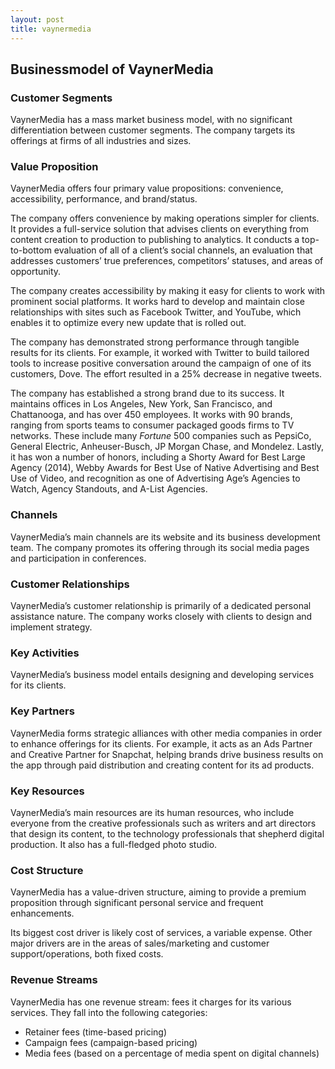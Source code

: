 ```yaml
---
layout: post
title: vaynermedia
---
```


Businessmodel of VaynerMedia
-----------------------------

### Customer Segments

VaynerMedia has a mass market business model, with no significant differentiation between customer segments. The company targets its offerings at firms of all industries and sizes.

### Value Proposition

VaynerMedia offers four primary value propositions: convenience, accessibility, performance, and brand/status.

The company offers convenience by making operations simpler for clients. It provides a full-service solution that advises clients on everything from content creation to production to publishing to analytics. It conducts a top-to-bottom evaluation of all of a client’s social channels, an evaluation that addresses customers’ true preferences, competitors’ statuses, and areas of opportunity.

The company creates accessibility by making it easy for clients to work with prominent social platforms. It works hard to develop and maintain close relationships with sites such as Facebook Twitter, and YouTube, which enables it to optimize every new update that is rolled out.

The company has demonstrated strong performance through tangible results for its clients. For example, it worked with Twitter to build tailored tools to increase positive conversation around the campaign of one of its customers, Dove. The effort resulted in a 25% decrease in negative tweets.

The company has established a strong brand due to its success. It maintains offices in Los Angeles, New York, San Francisco, and Chattanooga, and has over 450 employees. It works with 90 brands, ranging from sports teams to consumer packaged goods firms to TV networks. These include many *Fortune* 500 companies such as PepsiCo, General Electric, Anheuser-Busch, JP Morgan Chase, and Mondelez. Lastly, it has won a number of honors, including a Shorty Award for Best Large Agency (2014), Webby Awards for Best Use of Native Advertising and Best Use of Video, and recognition as one of Advertising Age’s Agencies to Watch, Agency Standouts, and A-List Agencies.

### Channels

VaynerMedia’s main channels are its website and its business development team. The company promotes its offering through its social media pages and participation in conferences.

### Customer Relationships

VaynerMedia’s customer relationship is primarily of a dedicated personal assistance nature. The company works closely with clients to design and implement strategy.

### Key Activities

VaynerMedia’s business model entails designing and developing services for its clients.

### Key Partners

VaynerMedia forms strategic alliances with other media companies in order to enhance offerings for its clients. For example, it acts as an Ads Partner and Creative Partner for Snapchat, helping brands drive business results on the app through paid distribution and creating content for its ad products.

### Key Resources

VaynerMedia’s main resources are its human resources, who include everyone from the creative professionals such as writers and art directors that design its content, to the technology professionals that shepherd digital production. It also has a full-fledged photo studio.

### Cost Structure

VaynerMedia has a value-driven structure, aiming to provide a premium proposition through significant personal service and frequent enhancements.

Its biggest cost driver is likely cost of services, a variable expense. Other major drivers are in the areas of sales/marketing and customer support/operations, both fixed costs.

### Revenue Streams

VaynerMedia has one revenue stream: fees it charges for its various services. They fall into the following categories:

 * Retainer fees (time-based pricing)
* Campaign fees (campaign-based pricing)
* Media fees (based on a percentage of media spent on digital channels)

